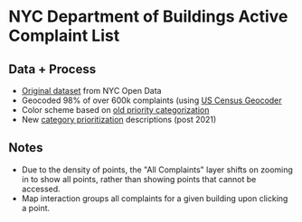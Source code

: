 # NYC Department of Buildings Active Complaint List

## Data + Process
- [Original dataset](https://data.cityofnewyork.us/Housing-Development/DOB-Complaints-Received/eabe-havv) from NYC Open Data
- Geocoded 98% of over 600k complaints (using [US Census Geocoder](https://geocoding.geo.census.gov/geocoder/)
- Color scheme based on [old priority categorization](https://data.cityofnewyork.us/api/views/eabe-havv/files/dc709ed2-7af1-429c-92c9-71ec3a4c23fa?download=true&filename=DOBComplaints_complaint_category_list.pdf)
- New [category prioritization](https://www.nyc.gov/assets/buildings/pdf/complaint_category.pdf) descriptions (post 2021)

## Notes
- Due to the density of points, the "All Complaints" layer shifts on zooming in to show all points, rather than showing points that cannot be accessed.
- Map interaction groups all complaints for a given building upon clicking a point.
